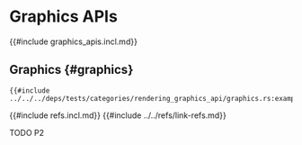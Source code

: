 # Graphics APIs

{{#include graphics_apis.incl.md}}

## Graphics {#graphics}

```rust,editable
{{#include ../../../deps/tests/categories/rendering_graphics_api/graphics.rs:example}}
```

{{#include refs.incl.md}}
{{#include ../../refs/link-refs.md}}

<div class="hidden">
TODO P2
</div>
